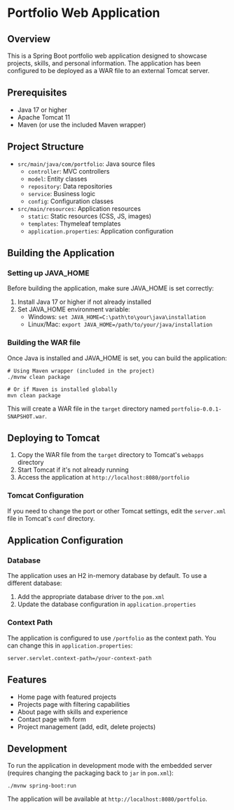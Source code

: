 # Portfolio Web Application

## Overview
This is a Spring Boot portfolio web application designed to showcase projects, skills, and personal information. The application has been configured to be deployed as a WAR file to an external Tomcat server.

## Prerequisites
- Java 17 or higher
- Apache Tomcat 11
- Maven (or use the included Maven wrapper)

## Project Structure
- `src/main/java/com/portfolio`: Java source files
  - `controller`: MVC controllers
  - `model`: Entity classes
  - `repository`: Data repositories
  - `service`: Business logic
  - `config`: Configuration classes
- `src/main/resources`: Application resources
  - `static`: Static resources (CSS, JS, images)
  - `templates`: Thymeleaf templates
  - `application.properties`: Application configuration

## Building the Application

### Setting up JAVA_HOME
Before building the application, make sure JAVA_HOME is set correctly:

1. Install Java 17 or higher if not already installed
2. Set JAVA_HOME environment variable:
   - Windows: `set JAVA_HOME=C:\path\to\your\java\installation`
   - Linux/Mac: `export JAVA_HOME=/path/to/your/java/installation`

### Building the WAR file
Once Java is installed and JAVA_HOME is set, you can build the application:

```
# Using Maven wrapper (included in the project)
./mvnw clean package

# Or if Maven is installed globally
mvn clean package
```

This will create a WAR file in the `target` directory named `portfolio-0.0.1-SNAPSHOT.war`.

## Deploying to Tomcat

1. Copy the WAR file from the `target` directory to Tomcat's `webapps` directory
2. Start Tomcat if it's not already running
3. Access the application at `http://localhost:8080/portfolio`

### Tomcat Configuration
If you need to change the port or other Tomcat settings, edit the `server.xml` file in Tomcat's `conf` directory.

## Application Configuration

### Database
The application uses an H2 in-memory database by default. To use a different database:

1. Add the appropriate database driver to the `pom.xml`
2. Update the database configuration in `application.properties`

### Context Path
The application is configured to use `/portfolio` as the context path. You can change this in `application.properties`:

```
server.servlet.context-path=/your-context-path
```

## Features
- Home page with featured projects
- Projects page with filtering capabilities
- About page with skills and experience
- Contact page with form
- Project management (add, edit, delete projects)

## Development

To run the application in development mode with the embedded server (requires changing the packaging back to `jar` in `pom.xml`):

```
./mvnw spring-boot:run
```

The application will be available at `http://localhost:8080/portfolio`.